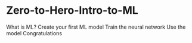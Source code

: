 # Zero-to-Hero-Intro-to-ML
What is ML? Create your first ML model Train the neural network Use the model Congratulations
